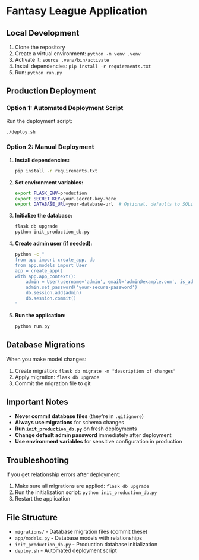 # Fantasy League Application

## Local Development

1. Clone the repository
2. Create a virtual environment: `python -m venv .venv`
3. Activate it: `source .venv/bin/activate`
4. Install dependencies: `pip install -r requirements.txt`
5. Run: `python run.py`

## Production Deployment

### Option 1: Automated Deployment Script

Run the deployment script:
```bash
./deploy.sh
```

### Option 2: Manual Deployment

1. **Install dependencies:**
   ```bash
   pip install -r requirements.txt
   ```

2. **Set environment variables:**
   ```bash
   export FLASK_ENV=production
   export SECRET_KEY=your-secret-key-here
   export DATABASE_URL=your-database-url  # Optional, defaults to SQLite
   ```

3. **Initialize the database:**
   ```bash
   flask db upgrade
   python init_production_db.py
   ```

4. **Create admin user (if needed):**
   ```bash
   python -c "
   from app import create_app, db
   from app.models import User
   app = create_app()
   with app.app_context():
       admin = User(username='admin', email='admin@example.com', is_admin=True)
       admin.set_password('your-secure-password')
       db.session.add(admin)
       db.session.commit()
   "
   ```

5. **Run the application:**
   ```bash
   python run.py
   ```

## Database Migrations

When you make model changes:

1. Create migration: `flask db migrate -m "description of changes"`
2. Apply migration: `flask db upgrade`
3. Commit the migration file to git

## Important Notes

- **Never commit database files** (they're in `.gitignore`)
- **Always use migrations** for schema changes
- **Run `init_production_db.py`** on fresh deployments
- **Change default admin password** immediately after deployment
- **Use environment variables** for sensitive configuration in production

## Troubleshooting

If you get relationship errors after deployment:
1. Make sure all migrations are applied: `flask db upgrade`
2. Run the initialization script: `python init_production_db.py`
3. Restart the application

## File Structure

- `migrations/` - Database migration files (commit these)
- `app/models.py` - Database models with relationships
- `init_production_db.py` - Production database initialization
- `deploy.sh` - Automated deployment script

